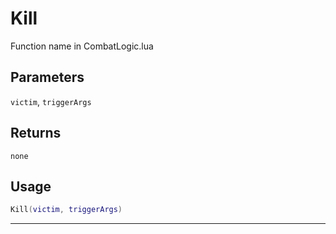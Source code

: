 # Kill
Function name in CombatLogic.lua
## Parameters
`victim`, `triggerArgs`
## Returns
`none`
## Usage
```lua
Kill(victim, triggerArgs)
```
---
